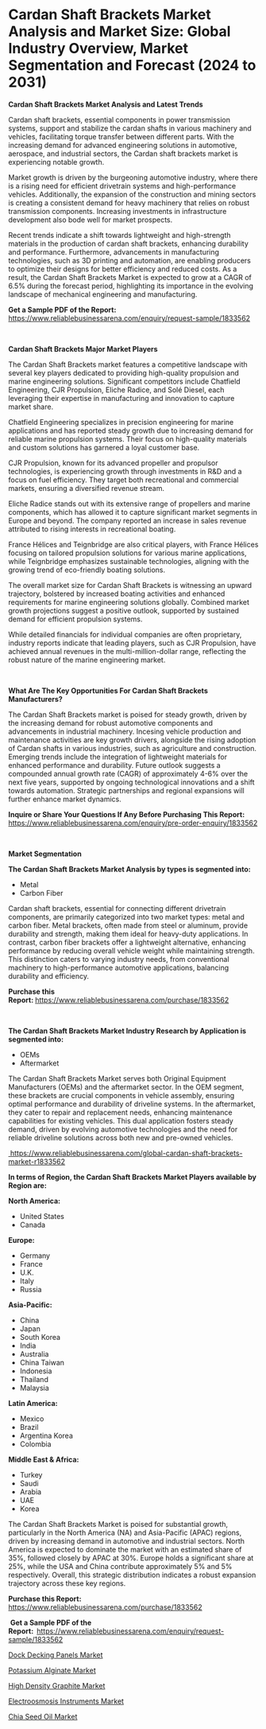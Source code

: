 <p><h1>Cardan Shaft Brackets Market Analysis and Market Size: Global Industry Overview, Market Segmentation and Forecast (2024 to 2031)</h1></p><p><strong>Cardan Shaft Brackets Market Analysis and Latest Trends</strong></p>
<p><p>Cardan shaft brackets, essential components in power transmission systems, support and stabilize the cardan shafts in various machinery and vehicles, facilitating torque transfer between different parts. With the increasing demand for advanced engineering solutions in automotive, aerospace, and industrial sectors, the Cardan shaft brackets market is experiencing notable growth. </p><p>Market growth is driven by the burgeoning automotive industry, where there is a rising need for efficient drivetrain systems and high-performance vehicles. Additionally, the expansion of the construction and mining sectors is creating a consistent demand for heavy machinery that relies on robust transmission components. Increasing investments in infrastructure development also bode well for market prospects.</p><p>Recent trends indicate a shift towards lightweight and high-strength materials in the production of cardan shaft brackets, enhancing durability and performance. Furthermore, advancements in manufacturing technologies, such as 3D printing and automation, are enabling producers to optimize their designs for better efficiency and reduced costs. As a result, the Cardan Shaft Brackets Market is expected to grow at a CAGR of 6.5% during the forecast period, highlighting its importance in the evolving landscape of mechanical engineering and manufacturing.</p></p>
<p><strong>Get a Sample PDF of the Report:&nbsp;</strong> <a href="https://www.reliablebusinessarena.com/enquiry/request-sample/1833562?utm_campaign=1683&utm_medium=2&utm_source=Github&utm_content=ia&utm_term=17102024&utm_id=cardan-shaft-brackets">https://www.reliablebusinessarena.com/enquiry/request-sample/1833562</a></p>
<p>&nbsp;</p>
<p><strong>Cardan Shaft Brackets Major Market Players</strong></p>
<p><p>The Cardan Shaft Brackets market features a competitive landscape with several key players dedicated to providing high-quality propulsion and marine engineering solutions. Significant competitors include Chatfield Engineering, CJR Propulsion, Eliche Radice, and Solé Diesel, each leveraging their expertise in manufacturing and innovation to capture market share.</p><p>Chatfield Engineering specializes in precision engineering for marine applications and has reported steady growth due to increasing demand for reliable marine propulsion systems. Their focus on high-quality materials and custom solutions has garnered a loyal customer base.</p><p>CJR Propulsion, known for its advanced propeller and propulsor technologies, is experiencing growth through investments in R&D and a focus on fuel efficiency. They target both recreational and commercial markets, ensuring a diversified revenue stream.</p><p>Eliche Radice stands out with its extensive range of propellers and marine components, which has allowed it to capture significant market segments in Europe and beyond. The company reported an increase in sales revenue attributed to rising interests in recreational boating.</p><p>France Hélices and Teignbridge are also critical players, with France Hélices focusing on tailored propulsion solutions for various marine applications, while Teignbridge emphasizes sustainable technologies, aligning with the growing trend of eco-friendly boating solutions.</p><p>The overall market size for Cardan Shaft Brackets is witnessing an upward trajectory, bolstered by increased boating activities and enhanced requirements for marine engineering solutions globally. Combined market growth projections suggest a positive outlook, supported by sustained demand for efficient propulsion systems.</p><p>While detailed financials for individual companies are often proprietary, industry reports indicate that leading players, such as CJR Propulsion, have achieved annual revenues in the multi-million-dollar range, reflecting the robust nature of the marine engineering market.</p></p>
<p>&nbsp;</p>
<p><strong>What Are The Key Opportunities For Cardan Shaft Brackets Manufacturers?</strong></p>
<p><p>The Cardan Shaft Brackets market is poised for steady growth, driven by the increasing demand for robust automotive components and advancements in industrial machinery. Incesing vehicle production and maintenance activities are key growth drivers, alongside the rising adoption of Cardan shafts in various industries, such as agriculture and construction. Emerging trends include the integration of lightweight materials for enhanced performance and durability. Future outlook suggests a compounded annual growth rate (CAGR) of approximately 4-6% over the next five years, supported by ongoing technological innovations and a shift towards automation. Strategic partnerships and regional expansions will further enhance market dynamics.</p></p>
<p><strong>Inquire or Share Your Questions If Any Before Purchasing This Report:</strong> <a href="https://www.reliablebusinessarena.com/enquiry/pre-order-enquiry/1833562?utm_campaign=1683&utm_medium=2&utm_source=Github&utm_content=ia&utm_term=17102024&utm_id=cardan-shaft-brackets">https://www.reliablebusinessarena.com/enquiry/pre-order-enquiry/1833562</a></p>
<p>&nbsp;</p>
<p><strong>Market Segmentation</strong></p>
<p><strong>The Cardan Shaft Brackets Market Analysis by types is segmented into:</strong></p>
<p><ul><li>Metal</li><li>Carbon Fiber</li></ul></p>
<p><p>Cardan shaft brackets, essential for connecting different drivetrain components, are primarily categorized into two market types: metal and carbon fiber. Metal brackets, often made from steel or aluminum, provide durability and strength, making them ideal for heavy-duty applications. In contrast, carbon fiber brackets offer a lightweight alternative, enhancing performance by reducing overall vehicle weight while maintaining strength. This distinction caters to varying industry needs, from conventional machinery to high-performance automotive applications, balancing durability and efficiency.</p></p>
<p><strong>Purchase this Report:&nbsp;</strong><a href="https://www.reliablebusinessarena.com/purchase/1833562?utm_campaign=1683&utm_medium=2&utm_source=Github&utm_content=ia&utm_term=17102024&utm_id=cardan-shaft-brackets">https://www.reliablebusinessarena.com/purchase/1833562</a></p>
<p>&nbsp;</p>
<p><strong>The Cardan Shaft Brackets Market Industry Research by Application is segmented into:</strong></p>
<p><ul><li>OEMs</li><li>Aftermarket</li></ul></p>
<p><p>The Cardan Shaft Brackets Market serves both Original Equipment Manufacturers (OEMs) and the aftermarket sector. In the OEM segment, these brackets are crucial components in vehicle assembly, ensuring optimal performance and durability of driveline systems. In the aftermarket, they cater to repair and replacement needs, enhancing maintenance capabilities for existing vehicles. This dual application fosters steady demand, driven by evolving automotive technologies and the need for reliable driveline solutions across both new and pre-owned vehicles.</p></p>
<p><a href="https://www.reliablebusinessarena.com/global-cardan-shaft-brackets-market-r1833562?utm_campaign=1683&utm_medium=2&utm_source=Github&utm_content=ia&utm_term=17102024&utm_id=cardan-shaft-brackets">&nbsp;https://www.reliablebusinessarena.com/global-cardan-shaft-brackets-market-r1833562</a></p>
<p><strong>In terms of Region, the Cardan Shaft Brackets Market Players available by Region are:</strong></p>
<p>
    <p> <strong> North America: </strong>
        <ul>
            <li>United States</li>
            <li>Canada</li>
        </ul>
        </p> 
    <p> <strong> Europe: </strong>
        <ul>
            <li>Germany</li>
            <li>France</li>
            <li>U.K.</li>
            <li>Italy</li>
            <li>Russia</li>
        </ul>
        </p> 
    <p> <strong> Asia-Pacific: </strong>
        <ul>
            <li>China</li>
            <li>Japan</li>
            <li>South Korea</li>
            <li>India</li>
            <li>Australia</li>
            <li>China Taiwan</li>
            <li>Indonesia</li>
            <li>Thailand</li>
            <li>Malaysia</li>
        </ul>
        </p> 
    <p> <strong> Latin America: </strong>
        <ul>
            <li>Mexico</li>
            <li>Brazil</li>
            <li>Argentina Korea</li>
            <li>Colombia</li>
        </ul>
        </p> 
    <p> <strong> Middle East & Africa: </strong>
        <ul>
            <li>Turkey</li>
            <li>Saudi</li>
            <li>Arabia</li>
            <li>UAE</li>
            <li>Korea</li>
        </ul>
    </p>
    </p>
<p><p>The Cardan Shaft Brackets Market is poised for substantial growth, particularly in the North America (NA) and Asia-Pacific (APAC) regions, driven by increasing demand in automotive and industrial sectors. North America is expected to dominate the market with an estimated share of 35%, followed closely by APAC at 30%. Europe holds a significant share at 25%, while the USA and China contribute approximately 5% and 5% respectively. Overall, this strategic distribution indicates a robust expansion trajectory across these key regions.</p></p>
<p><strong>Purchase this Report: </strong><a href="https://www.reliablebusinessarena.com/purchase/1833562?utm_campaign=1683&utm_medium=2&utm_source=Github&utm_content=ia&utm_term=17102024&utm_id=cardan-shaft-brackets">https://www.reliablebusinessarena.com/purchase/1833562</a></p>
<p>&nbsp;<strong>Get a Sample PDF of the Report:&nbsp;&nbsp;</strong><a href="https://www.reliablebusinessarena.com/enquiry/request-sample/1833562?utm_campaign=1683&utm_medium=2&utm_source=Github&utm_content=ia&utm_term=17102024&utm_id=cardan-shaft-brackets">https://www.reliablebusinessarena.com/enquiry/request-sample/1833562</a></p>
<p><strong></strong></p>
<p><p><a href="https://www.linkedin.com/pulse/pioneering-growth-analyzing-global-dock-decking-panels-market-cicce?utm_campaign=1683&utm_medium=2&utm_source=Github&utm_content=ia&utm_term=17102024&utm_id=cardan-shaft-brackets">Dock Decking Panels Market</a></p><p><a href="https://www.linkedin.com/pulse/potassium-alginate-market-revolution-2024-2031-trends-vvute?utm_campaign=1683&utm_medium=2&utm_source=Github&utm_content=ia&utm_term=17102024&utm_id=cardan-shaft-brackets">Potassium Alginate Market</a></p><p><a href="https://www.linkedin.com/pulse/high-density-graphite-market-indicators-size-regional-mkp0e?utm_campaign=1683&utm_medium=2&utm_source=Github&utm_content=ia&utm_term=17102024&utm_id=cardan-shaft-brackets">High Density Graphite Market</a></p><p><a href="https://github.com/NargisHussain75/Market-Research-Report-List-1/blob/main/electroosmosis-instruments-market.md?utm_campaign=1683&utm_medium=2&utm_source=Github&utm_content=ia&utm_term=17102024&utm_id=cardan-shaft-brackets">Electroosmosis Instruments Market</a></p><p><a href="https://www.linkedin.com/pulse/chia-seed-oil-market-analysis-report-global-insights-rlboe?utm_campaign=1683&utm_medium=2&utm_source=Github&utm_content=ia&utm_term=17102024&utm_id=cardan-shaft-brackets">Chia Seed Oil Market</a></p></p>